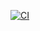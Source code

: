 [![CI](https://github.com/kash1ma/hexletProject/actions/workflows/kash1ma-check.yml/badge.svg)](https://github.com/kash1ma/hexletProject/actions/workflows/kash1ma-check.yml)



